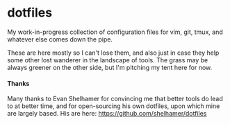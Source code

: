 # dotfiles
My work-in-progress collection of configuration files for vim, git, tmux, and whatever else comes down the pipe.

These are here mostly so I can't lose them, and also just in case they help some other lost wanderer in the landscape of tools. The grass may be always greener on the other side, but I'm pitching my tent here for now.

#### Thanks
Many thanks to Evan Shelhamer for convincing me that better tools do lead to at better time, and for open-sourcing his own dotfiles, upon which mine are largely based. His are here: https://github.com/shelhamer/dotfiles
